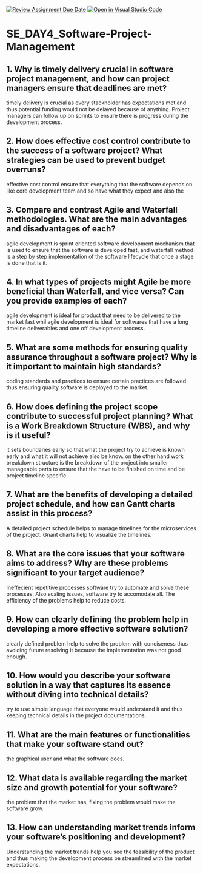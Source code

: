 [![Review Assignment Due Date](https://classroom.github.com/assets/deadline-readme-button-22041afd0340ce965d47ae6ef1cefeee28c7c493a6346c4f15d667ab976d596c.svg)](https://classroom.github.com/a/9pw6JKcu)
[![Open in Visual Studio Code](https://classroom.github.com/assets/open-in-vscode-2e0aaae1b6195c2367325f4f02e2d04e9abb55f0b24a779b69b11b9e10269abc.svg)](https://classroom.github.com/online_ide?assignment_repo_id=18462874&assignment_repo_type=AssignmentRepo)
# SE_DAY4_Software-Project-Management
## 1. Why is timely delivery crucial in software project management, and how can project managers ensure that deadlines are met?
timely delivery is crucial as every stackholder has expectations met and thus potential funding would not be delayed because of anything. Project managers can 
follow up on sprints to ensure there is progress during the development process.
## 2. How does effective cost control contribute to the success of a software project? What strategies can be used to prevent budget overruns?
effective cost control ensure that everything that the software depends on like core development team and so have what they expect and also the 
## 3. Compare and contrast Agile and Waterfall methodologies. What are the main advantages and disadvantages of each?
agile development is sprint oriented software development mechanism that is used to ensure that the software is developed fast, and waterfall method is a step by step implementation of the software lifecycle that once a stage is done that is it.
## 4. In what types of projects might Agile be more beneficial than Waterfall, and vice versa? Can you provide examples of each?
agile development is ideal for product that need to be delivered to the market fast whil agile development is ideal for softwares that have a long timeline deliverables and one off development process.
## 5. What are some methods for ensuring quality assurance throughout a software project? Why is it important to maintain high standards?
coding standards and practices to ensure certain practices are followed thus ensuring quality software is deployed to the market.
## 6. How does defining the project scope contribute to successful project planning? What is a Work Breakdown Structure (WBS), and why is it useful?
it sets boundaries early so that what the project try to achieve is known early and what it will not achieve also be know.
on the other hand work breakdown structure is the breakdown of the project into smaller manageable parts to ensure that the have to be finished on time and be project timeline specific.
## 7. What are the benefits of developing a detailed project schedule, and how can Gantt charts assist in this process?
A detailed project schedule helps to manage timelines for the microservices of the project. Gnant charts help to visualize the timelines.
## 8. What are the core issues that your software aims to address? Why are these problems significant to your target audience?
Ineffecient repetitive processes software try to automate and solve these processes. Also scaling issues, software try to accomodate all. The efficiency of the problems help to reduce costs.
## 9. How can clearly defining the problem help in developing a more effective software solution?
clearly defined problem help to solve the problem with conciseness thus avoiding future resolving it because the implementation was not good enough.
## 10. How would you describe your software solution in a way that captures its essence without diving into technical details?
try to use simple language that everyone would understand it and thus keeping technical details in the project documentations.
## 11. What are the main features or functionalities that make your software stand out?
the graphical user and what the software does.
## 12. What data is available regarding the market size and growth potential for your software?
the problem that the market has, fixing the problem would make the software grow.
## 13. How can understanding market trends inform your software’s positioning and development?
Understanding the market trends help you see the feasibility of the product and thus making the development process be streamlined with the market expectations.
